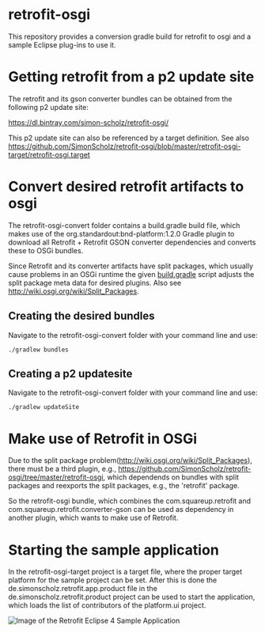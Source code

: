 # retrofit-osgi
This repository provides a conversion gradle build for retrofit to osgi and a sample Eclipse plug-ins to use it.

# Getting retrofit from a p2 update site
The retrofit and its gson converter bundles can be obtained from the following p2 update site:

https://dl.bintray.com/simon-scholz/retrofit-osgi/

This p2 update site can also be referenced by a target definition.
See also https://github.com/SimonScholz/retrofit-osgi/blob/master/retrofit-osgi-target/retrofit-osgi.target

# Convert desired retrofit artifacts to osgi

The retrofit-osgi-convert folder contains a build.gradle build file, which makes use of the org.standardout:bnd-platform:1.2.0 Gradle plugin to download all Retrofit + Retrofit GSON converter dependencies and converts these to OSGi bundles.

Since Retrofit and its converter artifacts have split packages, which usually cause problems in an OSGi runtime the given [build.gradle](https://github.com/SimonScholz/retrofit-osgi/blob/master/retrofit-osgi-convert/build.gradle) script adjusts the split package meta data for desired plugins. Also see http://wiki.osgi.org/wiki/Split_Packages.

Creating the desired bundles
----------------------------

Navigate to the retrofit-osgi-convert folder with your command line and use:

```
./gradlew bundles
```

Creating a p2 updatesite
----------------------

Navigate to the retrofit-osgi-convert folder with your command line and use:

```
./gradlew updateSite
```

# Make use of Retrofit in OSGi

Due to the split package problem(http://wiki.osgi.org/wiki/Split_Packages), there must be a third plugin, e.g., https://github.com/SimonScholz/retrofit-osgi/tree/master/retrofit-osgi, which dependends on bundles with split packages and reexports the split packages, e.g., the 'retrofit' package.

So the retrofit-osgi bundle, which combines the com.squareup.retrofit and com.squareup.retrofit.converter-gson can be used as dependency in another plugin, which wants to make use of Retrofit.

# Starting the sample application

In the retrofit-osgi-target project is a target file, where the proper target platform for the sample project can be set. After this is done the de.simonscholz.retrofit.app.product file in the de.simonscholz.retrofit.product project can be used to start the application, which loads the list of contributors of the platform.ui project.

![Image of the Retrofit Eclipse 4 Sample Application](https://cloud.githubusercontent.com/assets/7559962/11023612/75250c22-867e-11e5-8bc0-0dda1682d740.png)
